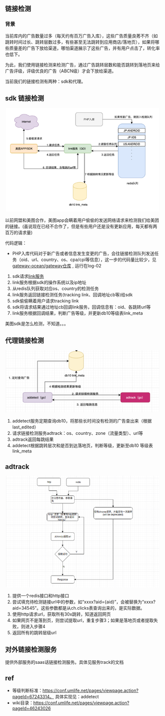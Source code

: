 ## 链接检测
### 背景
当前库内的广告数量过多（每天约有百万广告入库），这些广告质量良莠不齐（如跳转时间过长、跳转层数过多，有些甚至无法跳转到应用商店/落地页），如果将哪些质量差的广告下放给渠道，哪怕渠道展示了这些广告，并有用户点击了，转化率也低下。

为此，我们使用链接检测来检测广告，通过广告跳转层数和能否跳转到落地页来给广告评级，评级优良的广告（ABCN级）才会下放给渠道。

当前我们的链接检测有两种：sdk和代理。

## sdk 链接检测
<p align="center">
<img src="./img/sdk_track.png" alt="drawing" width="500"/>
</p>

以前网盟和美图合作，美图app会瞒着用户偷偷的发送网络请求来检测我们给美团的链接。(虽说现在已经不合作了，但是有些用户还是没有更新应用，每天都有两百万的请求量)

代码逻辑：
- PHP入库代码对于新广告或者信息发生变更的广告，会往链接检测队列发送任务（oid、url、country、os、cpa/cpi等信息），这一步的代码量比较少，见[gateway-ocean/gateway仓库](https://git.umlife.net/gateway-ocean/gateway/blob/master/ad_now/api_now/ymm_api_now_link_track.php) , 运行在log-02
1. sdk请求[link服务](https://git.umlife.net/adxmi/adn/tree/master/link)
2. link服务根据sdk的操作系统以及ip地址
3. 从redis队列获取对应os、country的检测任务
4. link服务返回链接检测任务(tracking link、回调地址cb等)给sdk
5. sdk偷偷瞒着用户请求tracking link
6. sdk将请求结果通过地址cb回调link服务，回调信息有：oid、各跳转url等
7. link服务根据回调结果，判断广告等级，并更新db10等级表link_meta

美图sdk是怎么检测，不知道。。。


## 代理链接检测
<p align="center">
<img src="./img/proxy_track.png" alt="drawing" width="500"/>
</p>

1. addetect服务定期查询db10，将那些长时间没有检测的广告查出来（根据last_edited）
2. 请求链接检测服务adtrack：os、country、zone（流量类型）、url等
3. adtrack返回每跳结果
4. addetect根据跳转层次和是否到达落地页，判断等级，更新至db10 等级表link_meta

## adtrack
<p align="center">
<img src="./img/adtrack.png" alt="drawing" width="500"/>
</p>

1. 提供一个redis接口和http接口
2. 尝试填充待检测链接url中的参数，如“xxxx?aid={aid}”，会被替换为“xxxx?aid=34545”。这些参数都是从ch.clicks表查询出来的，是实际数据。
3. 使用http请求url，获取所有30x跳转，知道返回网页
4. 如果网页不是落到页，则尝试提取url，重复步骤3；如果是落地页或者提取失败，则进入步骤4
5. 返回所有的跳转层级url


## 对外链接检测服务
提供外部服务的saas话链接检测服务。具体见服务track的文档

## ref 
- 等级判断标准：https://conf.umlife.net/pages/viewpage.action?pageId=67243314。 具体实现见：addetect
- wiki目录：https://conf.umlife.net/pages/viewpage.action?pageId=46243026